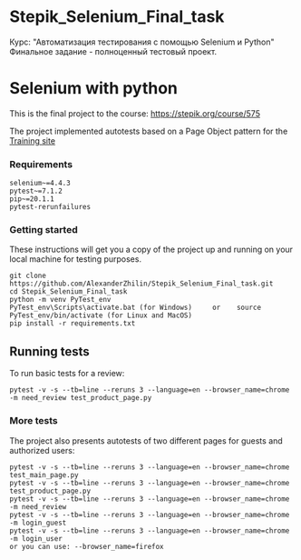 # Stepik_Selenium_Final_task
Курс: "Автоматизация тестирования с помощью Selenium и Python"
Финальное задание - полноценный тестовый проект.

# Selenium with python
This is the final project to the course: https://stepik.org/course/575

The project implemented autotests based on a Page Object pattern for the [Training site](http://selenium1py.pythonanywhere.com/) 


### Requirements
```
selenium~=4.4.3
pytest~=7.1.2
pip~=20.1.1
pytest-rerunfailures
```
### Getting started
These instructions will get you a copy of the project up and running on your local machine for testing purposes.
```
git clone https://github.com/AlexanderZhilin/Stepik_Selenium_Final_task.git
cd Stepik_Selenium_Final_task
python -m venv PyTest_env
PyTest_env\Scripts\activate.bat (for Windows)     or    source PyTest_env/bin/activate (for Linux and MacOS)
pip install -r requirements.txt
```
## Running tests
To run basic tests for a review:
```
pytest -v -s --tb=line --reruns 3 --language=en --browser_name=chrome -m need_review test_product_page.py
```

### More tests

The project also presents autotests of two different pages for guests and authorized users:

```
pytest -v -s --tb=line --reruns 3 --language=en --browser_name=chrome test_main_page.py
pytest -v -s --tb=line --reruns 3 --language=en --browser_name=chrome test_product_page.py
pytest -v -s --tb=line --reruns 3 --language=en --browser_name=chrome -m need_review
pytest -v -s --tb=line --reruns 3 --language=en --browser_name=chrome -m login_guest
pytest -v -s --tb=line --reruns 3 --language=en --browser_name=chrome -m login_user
or you can use: --browser_name=firefox
```
